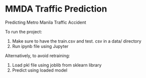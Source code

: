 # MMDA Traffic Prediction
Predicting Metro Manila Traffic Accident

To run the project:
1. Make sure to have the train.csv and test. csv in a data/ directory
2. Run ipynb file using Jupyter

Alternatively, to avoid retraining:
1. Load pkl file using joblib from sklearn library
2. Predict using loaded model
